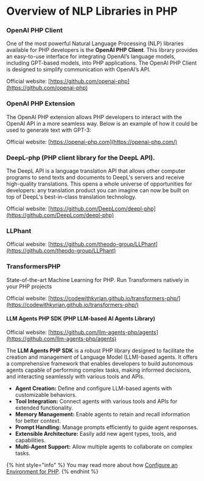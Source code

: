 # Overview of NLP Libraries in PHP

### OpenAI PHP Client

One of the most powerful Natural Language Processing (NLP) libraries available for PHP developers is the **OpenAI PHP Client**. This library provides an easy-to-use interface for integrating OpenAI’s language models, including GPT-based models, into PHP applications. The OpenAI PHP Client is designed to simplify communication with OpenAI’s API.&#x20;

Official website: [https://github.com/openai-php](https://github.com/openai-php)

### OpenAI PHP Extension

The OpenAI PHP extension allows PHP developers to interact with the OpenAI API in a more seamless way. Below is an example of how it could be used to generate text with GPT-3:

Official website: [https://openai-php.com](https://openai-php.com/)

### DeepL-php (PHP client library for the DeepL API).

The DeepL API is a language translation API that allows other computer programs to send texts and documents to DeepL's servers and receive high-quality translations. This opens a whole universe of opportunities for developers: any translation product you can imagine can now be built on top of DeepL's best-in-class translation technology.

Official website: [https://github.com/DeepLcom/deepl-php](https://github.com/DeepLcom/deepl-php)

### LLPhant

Official website: [https://github.com/theodo-group/LLPhant](https://github.com/theodo-group/LLPhant)

### TransformersPHP

State-of-the-art Machine Learning for PHP. Run Transformers natively in your PHP projects

Official website:  [https://codewithkyrian.github.io/transformers-php/](https://codewithkyrian.github.io/transformers-php/)

#### LLM Agents PHP SDK **(PHP LLM-based AI Agents Library)**

Official website: [https://github.com/llm-agents-php/agents](https://github.com/llm-agents-php/agents)

The **LLM Agents PHP SDK** is a robust PHP library designed to facilitate the creation and management of Language Model (LLM)-based agents. It offers a comprehensive framework that enables developers to build autonomous agents capable of performing complex tasks, making informed decisions, and interacting seamlessly with various tools and APIs.

* **Agent Creation:** Define and configure LLM-based agents with customizable behaviors.
* **Tool Integration:** Connect agents with various tools and APIs for extended functionality.
* **Memory Management:** Enable agents to retain and recall information for better context.
* **Prompt Handling:** Manage prompts efficiently to guide agent responses.
* **Extensible Architecture:** Easily add new agent types, tools, and capabilities.
* **Multi-Agent Support:** Allow multiple agents to collaborate on complex tasks.

{% hint style="info" %}
You may read more about how [Configure an Environment for PHP](../../machine-learning/ml-capabilities-in-php/configuring-an-environment-for-php/).
{% endhint %}
